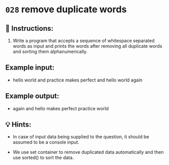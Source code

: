 # `028` remove duplicate words

## 📝 Instructions:

1. Write a program that accepts a sequence of whitespace separated words as input and prints the words after removing all duplicate words and sorting them alphanumerically.

## Example input:

+ hello world and practice makes perfect and hello world again

## Example output:

+ again and hello makes perfect practice world

## 💡 Hints:

+ In case of input data being supplied to the question, it should be assumed to be a console input.

+ We use set container to remove duplicated data automatically and then use sorted() to sort the data.

